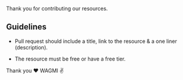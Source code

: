 Thank you for contributing our resources.

## Guidelines

* Pull request should include a title, link to the resource & a one liner (description).

* The resource must be free or have a free tier.

Thank you ❤️ WAGMI ✌️
